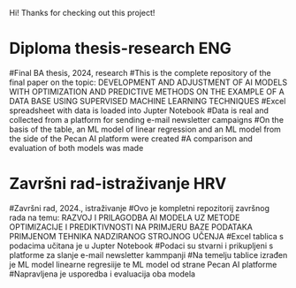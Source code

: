 
Hi! Thanks for checking out this project!
 
# Diploma thesis-research ENG
#Final BA thesis, 2024, research
#This is the complete repository of the final paper on the topic: DEVELOPMENT AND ADJUSTMENT OF AI MODELS WITH OPTIMIZATION AND PREDICTIVE METHODS ON THE EXAMPLE OF A DATA BASE USING SUPERVISED MACHINE LEARNING TECHNIQUES
#Excel spreadsheet with data is loaded into Jupter Notebook 
#Data is real and collected from a platform for sending e-mail newsletter campaigns
#On the basis of the table, an ML model of linear regression and an ML model from the side of the Pecan AI platform were created 
#A comparison and evaluation of both models was made

# Završni rad-istraživanje HRV
#Završni rad, 2024., istraživanje
#Ovo je kompletni repozitorij završnog rada na temu: RAZVOJ I PRILAGODBA AI MODELA UZ METODE OPTIMIZACIJE I PREDIKTIVNOSTI NA PRIMJERU BAZE PODATAKA PRIMJENOM TEHNIKA NADZIRANOG STROJNOG UČENJA
#Excel tablica s podacima učitana je u Jupter Notebook 
#Podaci su stvarni i prikupljeni s platforme za slanje e-mail newsletter kammpanji
#Na temelju tablice izrađen je ML model linearne regresiije te ML model od strane Pecan AI platforme 
#Napravljena je usporedba i evaluacija oba modela
